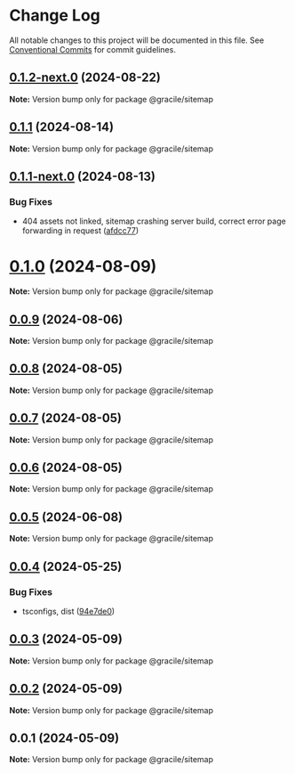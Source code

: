# Change Log

All notable changes to this project will be documented in this file.
See [Conventional Commits](https://conventionalcommits.org) for commit guidelines.

## [0.1.2-next.0](https://github.com/gracile-web/gracile/compare/@gracile/sitemap@0.1.1...@gracile/sitemap@0.1.2-next.0) (2024-08-22)

**Note:** Version bump only for package @gracile/sitemap

## [0.1.1](https://github.com/gracile-web/gracile/compare/@gracile/sitemap@0.1.1-next.0...@gracile/sitemap@0.1.1) (2024-08-14)

**Note:** Version bump only for package @gracile/sitemap

## [0.1.1-next.0](https://github.com/gracile-web/gracile/compare/@gracile/sitemap@0.1.0...@gracile/sitemap@0.1.1-next.0) (2024-08-13)

### Bug Fixes

* 404 assets not linked, sitemap crashing server build, correct error page forwarding in request ([afdcc77](https://github.com/gracile-web/gracile/commit/afdcc770ebc274fff484c93e19b405b7d9ffe8a5))

# [0.1.0](https://github.com/gracile-web/gracile/compare/@gracile/sitemap@0.1.0-next.0...@gracile/sitemap@0.1.0) (2024-08-09)

**Note:** Version bump only for package @gracile/sitemap

## [0.0.9](https://github.com/gracile-web/gracile/compare/@gracile/sitemap@0.0.9-next.0...@gracile/sitemap@0.0.9) (2024-08-06)

**Note:** Version bump only for package @gracile/sitemap

## [0.0.8](https://github.com/gracile-web/gracile/compare/@gracile/sitemap@0.0.8-next.0...@gracile/sitemap@0.0.8) (2024-08-05)

**Note:** Version bump only for package @gracile/sitemap

## [0.0.7](https://github.com/gracile-web/gracile/compare/@gracile/sitemap@0.0.6-next.3...@gracile/sitemap@0.0.7) (2024-08-05)

**Note:** Version bump only for package @gracile/sitemap

## [0.0.6](https://github.com/gracile-web/gracile/compare/@gracile/sitemap@0.0.6-next.3...@gracile/sitemap@0.0.6) (2024-08-05)

**Note:** Version bump only for package @gracile/sitemap

## [0.0.5](https://github.com/gracile-web/gracile/compare/@gracile/sitemap@0.0.4...@gracile/sitemap@0.0.5) (2024-06-08)

**Note:** Version bump only for package @gracile/sitemap

## [0.0.4](https://github.com/gracile-web/gracile/compare/@gracile/sitemap@0.0.3...@gracile/sitemap@0.0.4) (2024-05-25)

### Bug Fixes

* tsconfigs, dist ([94e7de0](https://github.com/gracile-web/gracile/commit/94e7de079f887bee5936c8b0f8a0301f60c8b215))

## [0.0.3](https://github.com/gracile-web/gracile/compare/@gracile/sitemap@0.0.2...@gracile/sitemap@0.0.3) (2024-05-09)

**Note:** Version bump only for package @gracile/sitemap

## [0.0.2](https://github.com/gracile-web/gracile/compare/@gracile/sitemap@0.0.1...@gracile/sitemap@0.0.2) (2024-05-09)

**Note:** Version bump only for package @gracile/sitemap

## 0.0.1 (2024-05-09)

**Note:** Version bump only for package @gracile/sitemap
